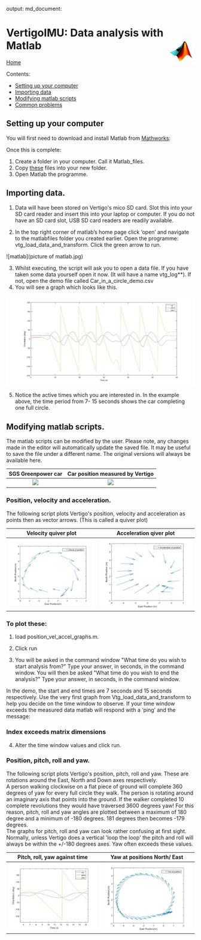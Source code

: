 output:
  md_document:



# VertigoIMU: Data analysis with Matlab  <img style="float: right;" src="matlab logo.jpg"> 
 



 
 [Home](index.md)
 
 
 
Contents:



* [Setting up your computer](#setup)
* [Importing data](#load_data)
* [Modifying matlab scripts](#scripts)
* [Common problems](#problems)


## <a name = "setup"></a>Setting up your computer


You will first need to download and install Matlab from [Mathworks](http://uk.mathworks.com/):

Once this is complete:

1)	Create a folder in your computer.  Call it Matlab_files.
2)	Copy [these](zipfiles) files into your new folder.
3)	Open Matlab the programme.

## <a name = "load_data"></a>Importing data.

1)	Data will have been stored on Vertigo's mico SD card.  Slot this into your SD card reader and insert this into your laptop or computer.  If you do not have an SD card slot, USB SD card readers are readily available.

2)	In the top right corner of matlab’s home page click ‘open’ and navigate to the matlabfiles folder you created earlier.  Open the programme: vtg_load_data_and_transform.  Click the green arrow to run.


![matlab](picture of matlab.jpg)





3)	Whilst executing, the script will ask you to open a data file.  If you have taken some data yourself open it now. (It will have a name vtg_log**). If not, open the demo file called Car_in_a_circle_demo.csv
4)	You will see a graph which looks like this.

![](rsz_1greenpower_car_circle.jpg)



5)	Notice the active times which you are interested in.  In the example above, the time period from 7- 15 seconds shows the car completing one full circle.


## <a name = "scripts"></a>Modifying matlab scripts.


The matlab scripts can be modified by the user.  Please note, any changes made in the editor will automatically update the saved file.  It may be useful to save the file under a different name.  The original versions will always be available here.

SGS Greenpower car                  |  Car position measured by Vertigo
:-------------------------:|:-------------------------:
![](ezgif.com-video-to-gif.gif)    |  ![](ezgif.com-video-to-gif.gif)







### Position, velocity and acceleration.

The following script plots Vertigo's position, velocity and acceleration as points then as vector arrows.  (This is called a quiver plot)


Velocity quiver plot                   |  Acceleration qiver plot
:-------------------------------------:|:-----------------------------------:
![](Car_vel_circle.jpg)                |  ![](car_accel_circle.jpg)
























### To plot these:

1)	load position_vel_accel_graphs.m.

2)	Click run

3)	You will be asked in the command window "What time do you wish to start analysis from?"  Type your answer, in seconds, in the command window.
You will then be asked "What time do you wish to end the analysis?" Type your answer, in seconds, in the command window.
  
In the demo, the start and end times are 7 seconds and 15 seconds respectively.  Use the very first graph from Vtg_load_data_and_transform to help you decide on the time window to observe.  If your time window exceeds the measured data matlab will respond with a ‘ping’ and the message: 

### Index exceeds matrix dimensions

4)	Alter the time window values and click run.


### Position, pitch, roll and yaw.

The following script plots Vertigo's position, pitch, roll and yaw.  These are rotations around the East, North and Down axes respectively.  
A person walking clockwise on a flat piece of ground will complete 360 degrees of yaw for every full circle they walk.  The person is rotating around an imaginary axis that points into the ground.  If the walker completed 10 complete revolutions they would have traversed 3600 degrees yaw!  For this reason, pitch, roll and yaw angles are plotted between a maximum of 180 degree and a minimum of -180 degrees.  181 degrees then becomes -179 degrees.  
The graphs for pitch, roll and yaw can look rather confusing at first sight.  Normally, unless Vertigo does a vertical 'loop the loop' the pitch and roll will always be within the +/-180 degrees axes.  Yaw often exceeds these values.


Pitch, roll, yaw against time       |  Yaw at positions North/ East
:-------------------------:|:-------------------------:
![](greenpower_yaw2.jpg)    |  ![](greenpower_yaw.jpg)

